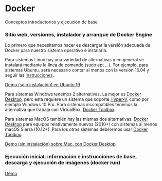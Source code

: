 # Docker
Conceptos introductorios y ejecución de base

### Sitio web, versiones, instalador y arranque de Docker Engine

Lo primero que necesitamos hacer es descargar la versión adecuada de Docker para nuestro sistema operativo e instalarla.

Para sistemas Linux hay una variedad de alternativas y en general se instalará mediante la línea de comando (sudo apt ...). Por ejemplo, para sistemas Ubuntu, será necesario contar al menos con la versión 16.04 y seguir las [instrucciones](https://docs.docker.com/install/linux/docker-ce/ubuntu/).

[Demo (solo instalación) en Ubuntu 19](https://youtu.be/-6EZfEFM8YI)

Para sistemas Windows tenemos 2 alternativas. La mejor es [Docker Desktop](https://hub.docker.com/?overlay=onboarding), pero esta requiere un sistema que soporte [Hyper-V](https://docs.microsoft.com/es-es/virtualization/hyper-v-on-windows/quick-start/enable-hyper-v), como por ejemplo Windows 10 Pro. Para sistemas incompatibles tenemos la alternativa que trabaja con VirtualBox, [Docker Toolbox](https://github.com/docker/toolbox/releases).

Para sistemas MacOS también hay las mismas dos alternativas. [Docker Desktop](https://hub.docker.com/editions/community/docker-ce-desktop-mac) para equipos relativamente nuevos (2010+) con sistemas al menos macOS Sierra (10.12+). Para los otros sistemas deberemos usar [Docker Toolbox](https://github.com/docker/toolbox/releases).

[Demo (sin instalación) sobre Mac, con Docker Desktop](https://youtu.be/OoroNAx8bxk)

### Ejecución inicial: información e instrucciones de base, descarga y ejecución de imágenes (docker run)

[Demo](https://youtu.be/CujFPAYeSQ0)

